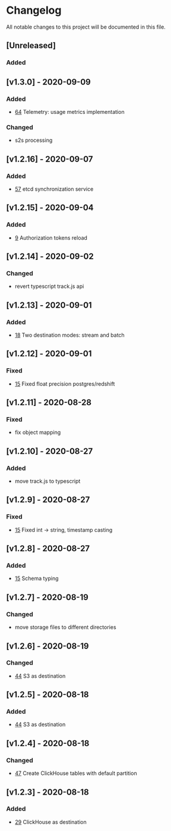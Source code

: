 # Changelog
All notable changes to this project will be documented in this file.

## [Unreleased]
### Added

## [v1.3.0] - 2020-09-09
### Added
- [64](https://github.com/ksensehq/eventnative/issues/64) Telemetry: usage metrics implementation
### Changed
- s2s processing

## [v1.2.16] - 2020-09-07
### Added
- [57](https://github.com/ksensehq/eventnative/issues/57) etcd synchronization service

## [v1.2.15] - 2020-09-04
### Added
- [9](https://github.com/ksensehq/eventnative/issues/9) Authorization tokens reload

## [v1.2.14] - 2020-09-02
### Changed
- revert typescript track.js api 

## [v1.2.13] - 2020-09-01
### Added
- [18](https://github.com/ksensehq/eventnative/issues/18) Two destination modes: stream and batch

## [v1.2.12] - 2020-09-01
### Fixed
- [15](https://github.com/ksensehq/eventnative/issues/15) Fixed float precision postgres/redshift

## [v1.2.11] - 2020-08-28
### Fixed
- fix object mapping

## [v1.2.10] - 2020-08-27
### Added
- move track.js to typescript

## [v1.2.9] - 2020-08-27
### Fixed
- [15](https://github.com/ksensehq/eventnative/issues/15) Fixed int -> string, timestamp casting

## [v1.2.8] - 2020-08-27
### Added
- [15](https://github.com/ksensehq/eventnative/issues/15) Schema typing

## [v1.2.7] - 2020-08-19
### Changed
- move storage files to different directories

## [v1.2.6] - 2020-08-19
### Changed
- [44](https://github.com/ksensehq/eventnative/issues/44) S3 as destination

## [v1.2.5] - 2020-08-18
### Added
- [44](https://github.com/ksensehq/eventnative/issues/44) S3 as destination

## [v1.2.4] - 2020-08-18
### Changed
- [47](https://github.com/ksensehq/eventnative/issues/47) Create ClickHouse tables with default partition

## [v1.2.3] - 2020-08-18
### Added
- [29](https://github.com/ksensehq/eventnative/issues/29) ClickHouse as destination
